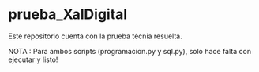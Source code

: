 # prueba_XalDigital
Este repositorio cuenta con la prueba técnia resuelta.

NOTA : Para ambos scripts (programacion.py y sql.py), solo hace falta con ejecutar y listo!
